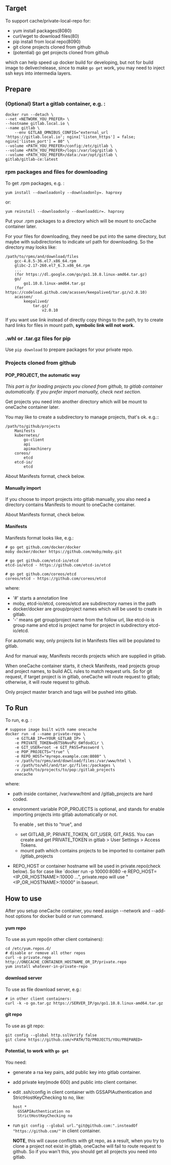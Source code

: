 ## Target
To support cache/private-local-repo for:

  - yum install packages(8080)
  - curl/wget to download files(80)
  - pip install from local repo(8090)
  - git clone projects cloned from github
  - (potential) go get projects cloned from github

which can help speed up docker build for developing, but not for build image to deliver/release, since to make `go get` work, you may need to inject ssh keys into intermedia layers.

## Prepare

### (Optional) Start a gitlab container, e.g. :

    docker run --detach \
	--net <NETWORK_YOU_PREFER> \
	--hostname gitlab.local.io \
	--name gitlab \
        --env GITLAB_OMNIBUS_CONFIG="external_url 'https://gitlab.local.io'; nginx['listen_https'] = false; nginx['listen_port'] = 80" \
	--volume <PATH_YOU_PREFER>/config:/etc/gitlab \
	--volume <PATH_YOU_PREFER>/logs:/var/log/gitlab \
	--volume <PATH_YOU_PREFER>/data:/var/opt/gitlab \
	gitlab/gitlab-ce:latest

### rpm packages and files for downloading

To get .rpm packages, e.g. :

    yum install --downloadonly --downloadonly=. haproxy

or:

    yum reinstall --downloadonly --downloaddir=. haproxy

Put your .rpm packages to a directory which will be mount to oncCache container later.

For your files for downloading, they need be put into the same directory, but maybe with subdirectories to indicate url path for downloading.
So the directory may looks like:

    /path/to/rpms/and/download/files
        gcc-4.8.5-36.el7.x86_64.rpm
        glibc-2.17-260.el7_6.3.x86_64.rpm
        ...
        (for https://dl.google.com/go/go1.10.8.linux-amd64.tar.gz)
        go/
            go1.10.8.linux-amd64.tar.gz
        (for https://codeload.github.com/acassen/keepalived/tar.gz/v2.0.10)
        acassen/
            keepalived/
                tar.gz/
                    v2.0.10


If you want use link instead of directly copy things to the path, try to create hard links for files in mount path, **symbolic link will not work.**

### .whl or .tar.gz files for pip

Use `pip download` to prepare packages for your private repo.

### Projects cloned from github

#### POP_PROJECT, the automatic way

*This part is for loading projects you cloned from github, to gitlab container automatically. If you prefer import manually, check next section.*

Get projects you need into another directory which will be mount to oneCache container later.

You may like to create a subdirectory to manage projects, that's ok. e.g.::

    /path/to/github/projects
        Manifests
        kubernetes/
            go-client
            api
            apimachinery
        coreos/
            etcd
        etcd-io/
            etcd

About Manifests format, check below.

#### Manually import

If you choose to import projects into gitlab manually, you also need a directory contains Manifests to mount to oneCache container.

About Manifests format, check below.

#### Manifests

Manifests format looks like, e.g.:

    # go get github.com/docker/docker
    moby docker/docker https://github.com/moby/moby.git

    # go get github.com/etcd-io/etcd
    etcd-io/etcd - https://github.com/etcd-io/etcd

    # go get github.com/coreos/etcd
    coreos/etcd - https://github.com/coreos/etcd

where:

  - '#' starts a annotation line
  - moby, etcd-io/etcd, coreos/etcd are subdirectory names in the path
  - docker/docker are group/project names which will be used to create in gitlab.
  - '-' means get group/project name from the follow url, like etcd-io is group name and etcd is project name for project in subdirectory etcd-io/etcd.

For automatic way, only projects list in Manifests files will be populated to gitlab.

And for manual way, Manifests records projects which are supplied in gitlab.

When oneCache container starts, it check Manifests, read projects group and project names, to build ACL rules to match request urls. So for git request, if target project is in gitlab, oneCache will route request to gitlab; otherwise, it will route request to github.

Only project master branch and tags will be pushed into gitlab.

## To Run

To run, e.g. :

    # suppose image built with name onecache
    docker run -d --name private-repo \
        -e GITLAB_IP=<YOUR_GITLAB_IP> \
        -e PRIVATE_TOKEN=d6T5bNvoPU_6WfdodCLr \
        -e GIT_USER=root -e GIT_PASS=Password \
        -e POP_PROJECTS="true" \
        -e REPO_HOST="myrepo.example.com:8080" \
        -v /path/to/rpms/and/download/files:/var/www/html \
        -v /path/to/whl/and/tar.gz/files:/packages \
        -v /path/to/projects/to/pop:/gitlab_projects
        onecache

where:

  - path inside container, /var/www/html and /gitlab_projects are hard coded.
  - environment variable POP_PROJECTS is optional, and stands for enable importing projects into gitlab automatically or not.

    To enable , set this to "true", and

      - set GITLAB_IP, PRIVATE_TOKEN, GIT_USER, GIT_PASS. You can create and get PRIVATE_TOKEN in gitlab  > User Settings > Access Tokens.
      - mount path which contains projects to be imported to container path /gitlab_projects

  - REPO_HOST or container hostname will be used in private.repo(check below). So for case like `docker run -p 10000:8080 -e REPO_HOST=<IP_OR_HOSTNAME>:10000 ...", private.repo will use "<IP_OR_HOSTNAME>:10000" in baseurl.

## How to use

After you setup oneCache container, you need assign --network and --add-host options for docker build or run command.

#### yum repo

To use as yum repo(in other client containers):

    cd /etc/yum.repos.d/
    # disable or remove all other repos
    curl -o private.repo http://ONECACHE_CONTAINER_HOSTNAME_OR_IP/private.repo
    yum install whatever-in-private-repo

#### download server

To use as file download server, e.g.:

    # in other client containers:
    curl -k -o go.tar.gz https://SERVER_IP/go/go1.10.8.linux-amd64.tar.gz

#### git repo

To use as git repo:

    git config --global http.sslVerify false
    git clone https://github.com/<PATH/TO/PROJECTS/YOU/PREPARED>

#### Potential, to work with `go get`

You need:

  - generate a rsa key pairs, add public key into gitlab container.
  - add private key(mode 600) and public into client container.
  - edit .ssh/config in client container with GSSAPIAuthentication and StrictHostKeyChecking to no, like:

        host *
          GSSAPIAuthentication no
          StrictHostKeyChecking no

  - run `git config --global url."git@github.com:".insteadOf "https://github.com/"` in client container.

    **NOTE**, this will cause conflicts with git repo, as a result, when you try to clone a project not exist in gitlab, oneCache will fail to route request to github.
    So if you wan't this, you should get all projects you need into gitlab.
